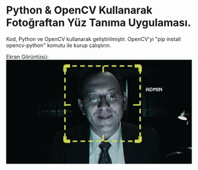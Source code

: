 # Python & OpenCV Kullanarak Fotoğraftan Yüz Tanıma Uygulaması.

Kod, Python ve OpenCV kullanarak geliştirilmiştir.
OpenCV'yi "pip install opencv-python" komutu ile kurup çalıştırın.

Ekran Görüntüsü:
![Ekran Görüntüsü](https://raw.githubusercontent.com/memrearal/Python-OpenCV-Webcam-Yuz-Tanima/main/Ekrangoruntusu.jpg)